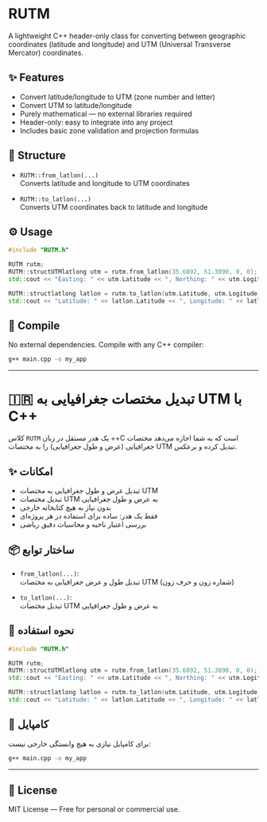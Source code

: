 # RUTM

A lightweight C++ header-only class for converting between geographic coordinates (latitude and longitude) and UTM (Universal Transverse Mercator) coordinates.

## ✨ Features

- Convert latitude/longitude to UTM (zone number and letter)
- Convert UTM to latitude/longitude
- Purely mathematical — no external libraries required
- Header-only: easy to integrate into any project
- Includes basic zone validation and projection formulas

## 📂 Structure

- `RUTM::from_latlon(...)`  
  Converts latitude and longitude to UTM coordinates

- `RUTM::to_latlon(...)`  
  Converts UTM coordinates back to latitude and longitude

## ⚙️ Usage

```cpp
#include "RUTM.h"

RUTM rutm;
RUTM::structUTMlatlong utm = rutm.from_latlon(35.6892, 51.3890, 0, 0);
std::cout << "Easting: " << utm.Latitude << ", Northing: " << utm.Logitude << std::endl;

RUTM::structlatlong latlon = rutm.to_latlon(utm.Latitude, utm.Logitude, utm.zoneUmber, utm.zoneLetter, true);
std::cout << "Latitude: " << latlon.Latitude << ", Longitude: " << latlon.Logitude << std::endl;
```

## 🔧 Compile

No external dependencies. Compile with any C++ compiler:

```bash
g++ main.cpp -o my_app
```

---

# 🇮🇷 تبدیل مختصات جغرافیایی به UTM با C++

کلاس `RUTM` یک هدر مستقل در زبان ++C است که به شما اجازه می‌دهد مختصات جغرافیایی (عرض و طول جغرافیایی) را به مختصات UTM تبدیل کرده و برعکس.

## ✨ امکانات

- تبدیل عرض و طول جغرافیایی به مختصات UTM
- تبدیل مختصات UTM به عرض و طول جغرافیایی
- بدون نیاز به هیچ کتابخانه خارجی
- فقط یک هدر: ساده برای استفاده در هر پروژه‌ای
- بررسی اعتبار ناحیه و محاسبات دقیق ریاضی

## 📦 ساختار توابع

- `from_latlon(...)`:  
  تبدیل طول و عرض جغرافیایی به مختصات UTM (شماره زون و حرف زون)

- `to_latlon(...)`:  
  تبدیل مختصات UTM به عرض و طول جغرافیایی

## 🚀 نحوه استفاده

```cpp
#include "RUTM.h"

RUTM rutm;
RUTM::structUTMlatlong utm = rutm.from_latlon(35.6892, 51.3890, 0, 0);
std::cout << "Easting: " << utm.Latitude << ", Northing: " << utm.Logitude << std::endl;

RUTM::structlatlong latlon = rutm.to_latlon(utm.Latitude, utm.Logitude, utm.zoneUmber, utm.zoneLetter, true);
std::cout << "Latitude: " << latlon.Latitude << ", Longitude: " << latlon.Logitude << std::endl;
```

## 🔨 کامپایل

برای کامپایل نیازی به هیچ وابستگی خارجی نیست:

```bash
g++ main.cpp -o my_app
```

---

## 📎 License

MIT License — Free for personal or commercial use.
